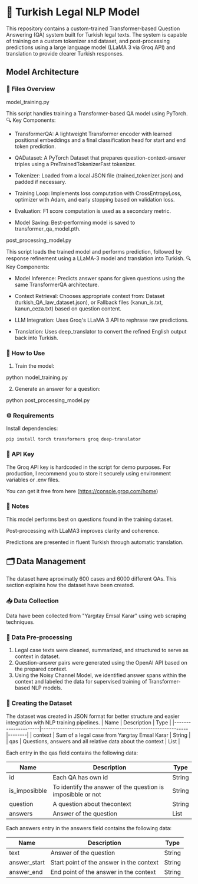 # 🧠 Turkish Legal NLP Model

This repository contains a custom-trained Transformer-based Question Answering (QA) system built for Turkish legal texts. The system is capable of training on a custom tokenizer and dataset, and post-processing predictions using a large language model (LLaMA 3 via Groq API) and translation to provide clearer Turkish responses.

## Model Architecture

### 📁 Files Overview
model_training.py

This script handles training a Transformer-based QA model using PyTorch.
🔍 Key Components:

- TransformerQA: A lightweight Transformer encoder with learned positional embeddings and a final classification head for start and end token prediction.

- QADataset: A PyTorch Dataset that prepares question-context-answer triples using a PreTrainedTokenizerFast tokenizer.

- Tokenizer: Loaded from a local JSON file (trained_tokenizer.json) and padded if necessary.

- Training Loop: Implements loss computation with CrossEntropyLoss, optimizer with Adam, and early stopping based on validation loss.

- Evaluation: F1 score computation is used as a secondary metric.

- Model Saving: Best-performing model is saved to transformer_qa_model.pth.

post_processing_model.py

This script loads the trained model and performs prediction, followed by response refinement using a LLaMA-3 model and translation into Turkish.
🔍 Key Components:

- Model Inference: Predicts answer spans for given questions using the same TransformerQA architecture.

- Context Retrieval: Chooses appropriate context from: Dataset (turkish_QA_law_dataset.json), or Fallback files (kanun_is.txt, kanun_ceza.txt) based on question content.

- LLM Integration: Uses Groq's LLaMA 3 API to rephrase raw predictions.

- Translation: Uses deep_translator to convert the refined English output back into Turkish.

### 🚀 How to Use
1. Train the model:

python model_training.py

2. Generate an answer for a question:

python post_processing_model.py

### ⚙️ Requirements

Install dependencies:

    pip install torch transformers groq deep-translator

### 🔐 API Key

The Groq API key is hardcoded in the script for demo purposes. For production, I recommend you to store it securely using environment variables or .env files.

You can get it free from here (https://console.groq.com/home)

### 📌 Notes

This model performs best on questions found in the training dataset.

Post-processing with LLaMA3 improves clarity and coherence.

Predictions are presented in fluent Turkish through automatic translation.

## 🗂️ Data Management

The dataset have aproximatly 600 cases and 6000 different QAs. This section explains how the dataset have been created.

### 📥 Data Collection  
Data have been collected from "Yargıtay Emsal Karar" using web scraping techniques.

### 🧹 Data Pre-processing  
1. Legal case texts were cleaned, summarized, and structured to serve as context in dataset.  
2. Question-answer pairs were generated using the OpenAI API based on the prepared context.  
3. Using the Noisy Channel Model, we identified answer spans within the context and labeled the data for supervised training of Transformer-based NLP models.

### 📄 Creating the Dataset  
The dataset was created in JSON format for better structure and easier integration with NLP training pipelines.
| Name                | Description                                                  | Type   |
|---------------------|--------------------------------------------------------------|--------|
| context             | Sum of a legal case from Yargıtay Emsal Karar                | String |
| qas                 | Questions, answers and all relative data about the context   | List   |

Each entry in the qas field contains the following data:

| Name                | Description                                                  | Type   |
|---------------------|--------------------------------------------------------------|--------|
| id                  | Each QA has own id                                           | String |
| is_imposibble       | To identify the answer of the question is imposibble or not  | String |
| question            | A question about thecontext                                  | String |
| answers             | Answer of the question                                       | List   |

Each answers entry in the answers field contains the following data: 

| Name                | Description                                                  | Type   |
|---------------------|--------------------------------------------------------------|--------|
| text                | Answer of the question                                       | String |
| answer_start        | Start point of the answer in the context                     | String |
| answer_end          | End point of the answer in the context                       | String |


